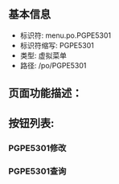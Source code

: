 
## 基本信息

- 标识符: menu.po.PGPE5301
- 标识符缩写: PGPE5301
- 类型: 虚拟菜单
- 路径: /po/PGPE5301

## 页面功能描述：





## 按钮列表:


### PGPE5301修改



### PGPE5301查询


